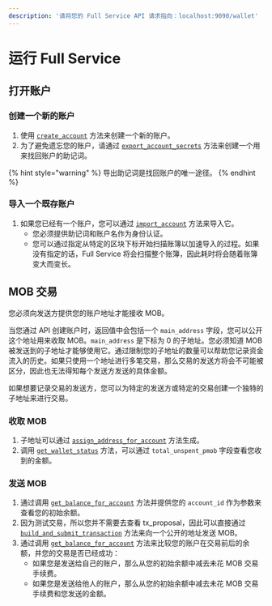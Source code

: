 ```yaml
---
description: '请将您的 Full Service API 请求指向：localhost:9090/wallet'
---
```


# 运行 Full Service

## 打开账户

### 创建一个新的账户

1. 使用 [`create_account`](../accounts/account/create_account.md) 方法来创建一个新的账户。
2. 为了避免遗忘您的账户，请通过 [`export_account_secrets`](../accounts/account-secrets/export_account_secrets.md) 方法来创建一个用来找回账户的助记词。

{% hint style="warning" %}
导出助记词是找回账户的唯一途径。
{% endhint %}

### 导入一个既存账户

1. 如果您已经有一个账户，您可以通过 [`import_account`](../accounts/account/import_account.md) 方法来导入它。
   * 您必须提供助记词和账户名作为身份认证。
   * 您可以通过指定从特定的区块下标开始扫描账簿以加速导入的过程。如果没有指定的话，Full Service 将会扫描整个账簿，因此耗时将会随着账簿变大而变长。

## MOB 交易

您必须向发送方提供您的账户地址才能接收 MOB。

当您通过 API 创建账户时，返回值中会包括一个 `main_address` 字段，您可以公开这个地址用来收取 MOB。`main_address` 是下标为 0 的子地址。您必须知道 MOB 被发送到的子地址才能够使用它。通过限制您的子地址的数量可以帮助您记录资金流入的历史。如果只使用一个地址进行多笔交易，那么交易的发送方将会不可能被区分，因此也无法得知每个发送方发送的具体金额。

如果想要记录交易的发送方，您可以为特定的发送方或特定的交易创建一个独特的子地址来进行交易。

### 收取 MOB

1. 子地址可以通过 [`assign_address_for_account`](../accounts/address/assign_address_for_account.md) 方法生成。
2. 调用 [`get_wallet_status`](../wallet/wallet-status/get_wallet_status.md) 方法，可以通过 `total_unspent_pmob` 字段查看您收到的金额。

### 发送 MOB

1. 通过调用 [`get_balance_for_account`](../accounts/balance/get_balance_for_account.md) 方法并提供您的 `account_id` 作为参数来查看您的初始余额。
2. 因为测试交易，所以您并不需要去查看 tx\_proposal，因此可以直接通过 [`build_and_submit_transaction`](../transactions/transaction/build_and_submit_transaction.md) 方法来向一个公开的地址发送 MOB。
3. 通过调用 [`get_balance_for_account`](../accounts/balance/get_balance_for_account.md) 方法来比较您的账户在交易前后的余额，并您的交易是否已经成功：
   * 如果您是发送给自己的账户，那么从您的初始余额中减去未花 MOB 交易手续费。
   * 如果您是发送给他人的账户，那么从您的初始余额中减去未花 MOB 交易手续费和您发送的金额。

